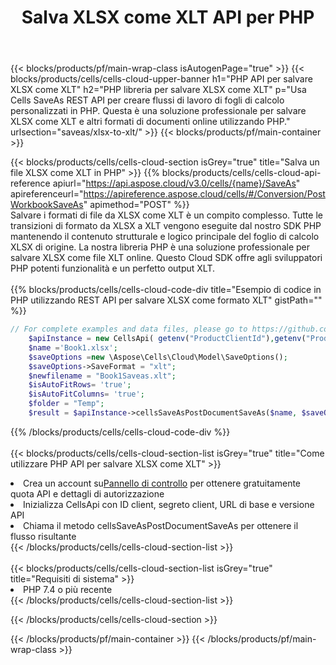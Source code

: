 ﻿---
title:  Salva XLSX come XLT API per PHP
description:  Utilizzo di Aspose.Cells Cloud SDK per PHP per salvare il file in formato XLSX come file in formato XLT.
url: /it/php/saveas/xlsx-to-xlt/
---
{{< blocks/products/pf/main-wrap-class isAutogenPage="true" >}}
{{< blocks/products/cells/cells-cloud-upper-banner h1="PHP API per salvare XLSX come XLT" h2="PHP libreria per salvare XLSX come XLT" p="Usa Cells SaveAs REST API per creare flussi di lavoro di fogli di calcolo personalizzati in PHP. Questa è una soluzione professionale per salvare XLSX come XLT e altri formati di documenti online utilizzando PHP." urlsection="saveas/xlsx-to-xlt/" >}}
{{< blocks/products/pf/main-container >}}

{{< blocks/products/cells/cells-cloud-section isGrey="true" title="Salva un file XLSX come XLT in PHP" >}}
{{% blocks/products/cells/cells-cloud-api-reference apiurl="https://api.aspose.cloud/v3.0/cells/{name}/SaveAs" apireferenceurl="https://apireference.aspose.cloud/cells/#/Conversion/PostWorkbookSaveAs" apimethod="POST" %}}
<br/>
Salvare i formati di file da XLSX come XLT è un compito complesso. Tutte le transizioni di formato da XLSX a XLT vengono eseguite dal nostro SDK PHP mantenendo il contenuto strutturale e logico principale del foglio di calcolo XLSX di origine. La nostra libreria PHP è una soluzione professionale per salvare XLSX come file XLT online. Questo Cloud SDK offre agli sviluppatori PHP potenti funzionalità e un perfetto output XLT.
<br/>
<br/>
{{% blocks/products/cells/cells-cloud-code-div title="Esempio di codice in PHP utilizzando REST API per salvare XLSX come formato XLT" gistPath="" %}}
  
```php
// For complete examples and data files, please go to https://github.com/aspose-cells-cloud/aspose-cells-cloud-php/
    $apiInstance = new CellsApi( getenv("ProductClientId"),getenv("ProductClientSecret") );
    $name ='Book1.xlsx';
    $saveOptions =new \Aspose\Cells\Cloud\Model\SaveOptions();
    $saveOptions->SaveFormat = "xlt";
    $newfilename = "Book1Saveas.xlt";
    $isAutoFitRows= 'true';
    $isAutoFitColumns= 'true';
    $folder = "Temp";
    $result = $apiInstance->cellsSaveAsPostDocumentSaveAs($name, $saveOptions, $newfilename,$isAutoFitRows, $isAutoFitColumns, $folder);
```
  
{{% /blocks/products/cells/cells-cloud-code-div %}}
<br/>
<br/>
{{< blocks/products/cells/cells-cloud-section-list isGrey="true" title="Come utilizzare PHP API per salvare XLSX come XLT" >}}
<li> Crea un account su<a href="https://dashboard.aspose.cloud/">Pannello di controllo</a> per ottenere gratuitamente quota API e dettagli di autorizzazione</li>
<li>Inizializza CellsApi con ID client, segreto client, URL di base e versione API</li>
<li>Chiama il metodo cellsSaveAsPostDocumentSaveAs per ottenere il flusso risultante</li>
{{< /blocks/products/cells/cells-cloud-section-list >}}
<br/>
<br/>
{{< blocks/products/cells/cells-cloud-section-list isGrey="true" title="Requisiti di sistema" >}}
<li>PHP 7.4 o più recente</li>
{{< /blocks/products/cells/cells-cloud-section-list >}}

{{< /blocks/products/cells/cells-cloud-section >}}

{{< /blocks/products/pf/main-container >}}
{{< /blocks/products/pf/main-wrap-class >}}
